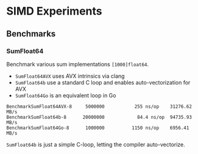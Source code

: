 SIMD Experiments
================


Benchmarks
----------

### SumFloat64

Benchmark various sum implementations `[1000]float64`. 

* `SumFloat64AVX` uses AVX intrinsics via clang
* `SumFloat64b` use a standard C loop and enables auto-vectorization for AVX
* `SumFloat64Go` is an equivalent loop in Go

```
BenchmarkSumFloat64AVX-8   	 5000000	       255 ns/op	31276.62 MB/s
BenchmarkSumFloat64b-8     	20000000	        84.4 ns/op	94735.93 MB/s
BenchmarkSumFloat64Go-8    	 1000000	      1150 ns/op	6956.41 MB/s
```

`SumFloat64b` is just a simple C-loop, letting the compiler auto-vectorize.